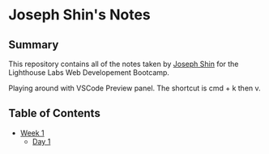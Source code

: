 # Joseph Shin's Notes
## Summary

This repository contains all of the notes taken by [Joseph Shin](https://github.com/ohgeejoe) for the Lighthouse Labs Web Developement Bootcamp. 

Playing around with VSCode Preview panel. The shortcut is cmd + k then v.

## Table of Contents 
* [Week 1](/Week_1)
  * [Day 1](/Week_1/Day_1)
